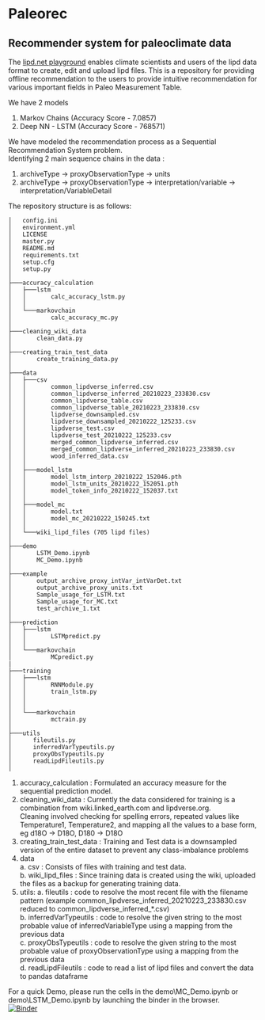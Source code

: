 # Paleorec
## Recommender system for paleoclimate data

The <a href="https://lipd.net/playground" target="_blank">lipd.net playground</a> enables climate scientists and users of the lipd data format to create, edit and upload lipd files.
This is a repository for providing offline recommendation to the users to provide intuitive recommendation for various important fields in Paleo Measurement Table. 

We have 2 models <br>
1. Markov Chains (Accuracy Score - 7.0857)
2. Deep NN - LSTM (Accuracy Score - 768571)

We have modeled the recommendation process as a Sequential Recommendation System problem.<br>
Identifying 2 main sequence chains in the data : <br>
1. archiveType -> proxyObservationType -> units
2. archiveType -> proxyObservationType -> interpretation/variable -> interpretation/VariableDetail

The repository structure is as follows:

```
│   config.ini
│   environment.yml
│   LICENSE
│   master.py
│   README.md
│   requirements.txt
│   setup.cfg
│   setup.py
│
├───accuracy_calculation
│   ├───lstm
│   │       calc_accuracy_lstm.py
│   │
│   └───markovchain
│           calc_accuracy_mc.py
│
├───cleaning_wiki_data
│       clean_data.py
│
├───creating_train_test_data
│       create_training_data.py
│
├───data
│   ├───csv
│   │       common_lipdverse_inferred.csv
│   │       common_lipdverse_inferred_20210223_233830.csv
│   │       common_lipdverse_table.csv
│   │       common_lipdverse_table_20210223_233830.csv
│   │       lipdverse_downsampled.csv
│   │       lipdverse_downsampled_20210222_125233.csv
│   │       lipdverse_test.csv
│   │       lipdverse_test_20210222_125233.csv
│   │       merged_common_lipdverse_inferred.csv
│   │       merged_common_lipdverse_inferred_20210223_233830.csv
│   │       wood_inferred_data.csv
│   │
│   ├───model_lstm
│   │       model_lstm_interp_20210222_152046.pth
│   │       model_lstm_units_20210222_152051.pth
│   │       model_token_info_20210222_152037.txt
│   │
│   ├───model_mc
│   │       model.txt
│   │       model_mc_20210222_150245.txt
│   │
│   └───wiki_lipd_files (705 lipd files)
│
├───demo
│       LSTM_Demo.ipynb
│       MC_Demo.ipynb
│
├───example
│       output_archive_proxy_intVar_intVarDet.txt
│       output_archive_proxy_units.txt
│       Sample_usage_for_LSTM.txt
│       Sample_usage_for_MC.txt
│       test_archive_1.txt
│
├───prediction
│   ├───lstm
│   │       LSTMpredict.py
│   │
│   └───markovchain
│           MCpredict.py
|
├───training
│   ├───lstm
│   │       RNNModule.py
│   │       train_lstm.py
│   │   
│   │
│   └───markovchain
│           mctrain.py
│
├───utils
│      fileutils.py
│      inferredVarTypeutils.py
│      proxyObsTypeutils.py
│      readLipdFileutils.py
│   
```

1. accuracy_calculation : Formulated an accuracy measure for the sequential prediction model. 
2. cleaning_wiki_data : Currently the data considered for training is a combination from wiki.linked_earth.com and lipdverse.org.<br>
    Cleaning involved checking for spelling errors, repeated values like Temperature1, Temperature2, and mapping all the values to a base form, eg d18O -> D18O, D180 -> D18O<br>
3. creating_train_test_data : Training and Test data is a downsampled version of the entire dataset to prevent any class-imbalance problems
4. data<br>
    a. csv : Consists of files with training and test data.<br>
    b. wiki_lipd_files : Since training data is created using the wiki, uploaded the files as a backup for generating training data.<br>
5. utils: 
    a. fileutils : code to resolve the most recent file with the filename pattern (example common_lipdverse_inferred_20210223_233830.csv reduced to common_lipdverse_inferred_*.csv)<br>
    b. inferredVarTypeutils : code to resolve the given string to the most probable value of inferredVariableType using a mapping from the previous data<br>
    c. proxyObsTypeutils : code to resolve the given string to the most probable value of proxyObservationType using a mapping from the previous data<br>
    d. readLipdFileutils : code to read a list of lipd files and convert the data to pandas dataframe



For a quick Demo, please run the cells in the demo\MC_Demo.ipynb or demo\LSTM_Demo.ipynb by launching the binder in the browser.<br>
[![Binder](https://mybinder.org/badge_logo.svg)](https://mybinder.org/v2/gh/paleopresto/paleorec/HEAD)